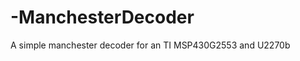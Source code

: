 -ManchesterDecoder
==================

A simple manchester decoder for an TI MSP430G2553 and U2270b
